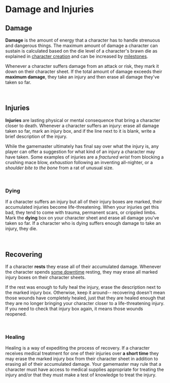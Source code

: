 # Damage and Injuries

## Damage

**Damage** is the amount of energy that a character has to handle strenuous and dangerous things. The maximum amount of damage a character can sustain is calculated based on the die level of a character's brawn die as explained in [character creation](/character) and can be increased by [milestones](/basics/milestones).

Whenever a character suffers damage from an attack or risk, they mark it down on their character sheet. If the total amount of damage exceeds their **maximum damage**, they take an injury and then erase all damage they've taken so far.

<br/>

## Injuries

**Injuries** are lasting physical or mental consequence that bring a character closer to death. Whenever a character suffers an injury: erase all damage taken so far, mark an injury box, and if the line next to it is blank, write a brief description of the injury.

While the gamemaster ultimately has final say over what the injury is, any player can offer a suggestion for what kind of an injury a character may have taken. Some examples of injuries are a _fractured wrist_ from blocking a crushing mace blow, _exhaustion_ following an inventing all-nighter, or a _shoulder bite to the bone_ from a rat of unusual size.

<br/>

### Dying

If a character suffers an injury but all of their injury boxes are marked, their accumulated injuries become life-threatening.  When your injuries get this bad, they tend to come with trauma, permanent scars, or crippled limbs. Mark the **dying** box on your character sheet and erase all damage you've taken so far. If a character who is dying suffers enough damage to take an injury, they die.

<br/>

## Recovering

If a character **rests** they erase all of their accumulated damage. Whenever the character spends [some downtime](/basics/downtime#recovering) resting, they may erase all marked injury boxes on their character sheets.

If the rest was enough to fully heal the injury, erase the description next to the marked injury box. Otherwise, keep it around-- recovering doesn't mean those wounds have completely healed, just that they are healed enough that they are no longer bringing your character closer to a life-threatening injury. If you need to check that injury box again, it means those wounds reopened.

<br/>

### Healing

Healing is a way of expediting the process of recovery. If a character receives medical treatment for one of their injuries over **a short time** they may erase the marked injury box from their character sheet in addition to erasing all of their accumulated damage. Your gamemaster may rule that a character must have access to medical supplies appropriate for treating the injury and/or that they must make a test of knowledge to treat the injury.

<br/>
